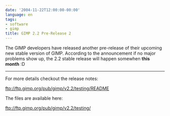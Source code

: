 ```yaml
---
date: '2004-11-22T12:00:00-00:00'
language: en
tags:
- software
- gimp
title: GIMP 2.2 Pre-Release 2
---
```



The GIMP developers have released another pre-release of their upcoming new stable version of GIMP. According to the announcement if no major problems show up, the 2.2 stable release will happen somewhen __this month__ :D

-------------------------------



For more details checkout the release notes:

<ftp://ftp.gimp.org/pub/gimp/v2.2/testing/README>



The files are available here:

<ftp://ftp.gimp.org/pub/gimp/v2.2/testing/>






